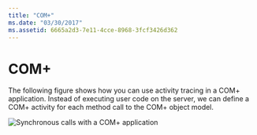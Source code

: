 ```yaml
---
title: "COM+"
ms.date: "03/30/2017"
ms.assetid: 6665a2d3-7e11-4cce-8968-3fcf3426d362
---
```

# COM+
The following figure shows how you can use activity tracing in a COM+ application. Instead of executing user code on the server, we can define a COM+ activity for each method call to the COM+ object model.  
  
 ![Synchronous calls with a COM&#43; application](../../../../../docs/framework/wcf/diagnostics/tracing/media/com-tracing.gif "Com+Tracing")
